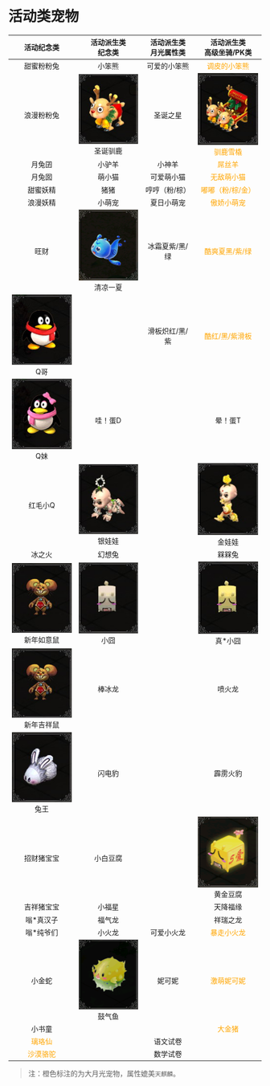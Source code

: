 # 活动类宠物

|                         活动纪念类                          |                 活动派生类<br/>纪念类                  | 活动派生类<br/>月光属性类 |                 活动派生类<br/>高级坐骑/PK类                 |
| :---------------------------------------------------------: | :----------------------------------------------------: | :-----------------------: | :----------------------------------------------------------: |
|                         甜蜜粉粉兔                          |                         小笨熊                         |       可爱的小笨熊        |        <span style="color:orange">调皮的小笨熊</span>        |
|                         浪漫粉粉兔                          | ![](/static/images/game/chongwu/sdxl.jpg)<br/>圣诞驯鹿 |         圣诞之星          | <span style="color:orange">![](/static/images/game/chongwu/xlxq.jpg)<br/>驯鹿雪橇</span> |
|                           月兔囝                            |                         小驴羊                         |          小神羊           |           <span style="color:orange">屌丝羊</span>           |
|                           月兔囡                            |                         萌小猫                         |        可爱萌小猫         |         <span style="color:orange">无敌萌小猫</span>         |
|                          甜蜜妖精                           |                          猪猪                          |       哼哼（粉/棕）       |      <span style="color:orange">嘟嘟（粉/棕/金）</span>      |
|                          浪漫妖精                           |                         小萌宠                         |        夏日小萌宠         |         <span style="color:orange">傲娇小萌宠</span>         |
|                            旺财                             | ![](/static/images/game/chongwu/qlyx.png)<br/>清凉一夏 |      冰霜夏紫/黑/绿       |       <span style="color:orange">酷爽夏黑/紫/绿</span>       |
|       ![](/static/images/game/chongwu/qg.jpg)<br/>Q哥       |                         <br/>                          |      滑板炽红/黑/紫       |       <span style="color:orange">酷红/黑/紫滑板</span>       |
|       ![](/static/images/game/chongwu/qm.jpg)<br/>Q妹       |                        哇！蛋D                         |           <br/>           |                           晕！蛋T                            |
|                           红毛小Q                           |  ![](/static/images/game/chongwu/yww.jpg)<br/>银娃娃   |           <br/>           |     ![](/static/images/game/chongwu/jww.jpg)<br/>金娃娃      |
|                           冰之火                            |                         幻想兔                         |           <br/>           |                            槑槑兔                            |
| ![](/static/images/game/chongwu/xnryjxs.jpg)<br/>新年如意鼠 |    ![](/static/images/game/chongwu/xj.jpg)<br/>小囧    |           <br/>           |     ![](/static/images/game/chongwu/zxj.jpg)<br/>真*小囧     |
| ![](/static/images/game/chongwu/xnryjxs.jpg)<br/>新年吉祥鼠 |                         棒冰龙                         |           <br/>           |                            喷火龙                            |
|      ![](/static/images/game/chongwu/tw.jpg)<br/>兔王       |                         闪电豹                         |           <br/>           |                           霹雳火豹                           |
|                         招财猪宝宝                          |                        小白豆腐                        |           <br/>           |    ![](/static/images/game/chongwu/hjdf.png)<br/>黄金豆腐    |
|                         吉祥猪宝宝                          |                         小福星                         |           <br/>           |                           天降福缘                           |
|                          嗡*真汉子                          |                         福气龙                         |           <br/>           |                           祥瑞之龙                           |
|                          嗡*纯爷们                          |                         小火龙                         |        可爱小火龙         |         <span style="color:orange">暴走小火龙</span>         |
|                           小金蛇                            |  ![](/static/images/game/chongwu/gqy.png)<br/>鼓气鱼   |          妮可妮           |         <span style="color:orange">激萌妮可妮</span>         |
|                           小书童                            |                         <br/>                          |           <br/>           |           <span style="color:orange">大金猪</span>           |
|          <span style="color:orange">璃珞仙</span>           |                         <br/>                          |         语文试卷          |                            <br/>                             |
|         <span style="color:orange">沙漠骆驼</span>          |                         <br/>                          |         数学试卷          |                            <br/>                             |

>  注：橙色标注的为大月光宠物，属性媲美`天麒麟`。

